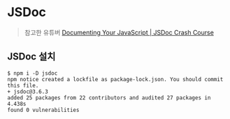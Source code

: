 # JSDoc

> 참고한 유튜버
> [Documenting Your JavaScript | JSDoc Crash Course](https://youtu.be/YK-GurROGIg)

## JSDoc 설치
```shell
$ npm i -D jsdoc
npm notice created a lockfile as package-lock.json. You should commit this file.
+ jsdoc@3.6.3
added 25 packages from 22 contributors and audited 27 packages in 4.438s
found 0 vulnerabilities
```
